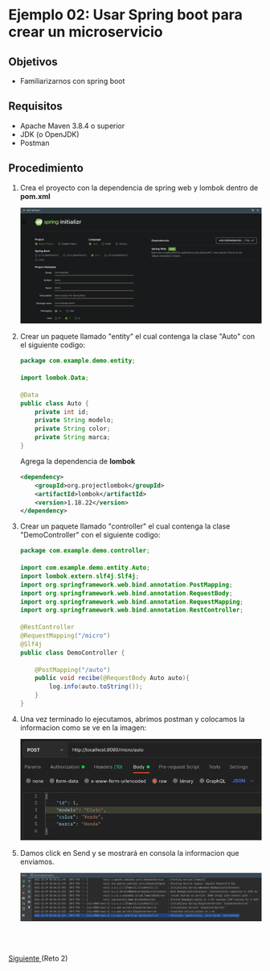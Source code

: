 # Ejemplo 02: Usar Spring boot para crear un microservicio

## Objetivos
* Familiarizarnos con spring boot

## Requisitos
- Apache Maven 3.8.4 o superior
- JDK (o OpenJDK)
- Postman

## Procedimiento

1. Crea el proyecto con la dependencia de spring web y lombok dentro de **pom.xml**

    ![Postman](img/img_01.png)

2. Crear un paquete llamado "entity" el cual contenga la clase "Auto" con el siguiente codigo:

    ```java
    package com.example.demo.entity;

    import lombok.Data;

    @Data
    public class Auto {
        private int id;
        private String modelo;
        private String color;
        private String marca;
    }
    ```

    Agrega la dependencia de **lombok**

    ```xml
    <dependency>
        <groupId>org.projectlombok</groupId>
        <artifactId>lombok</artifactId>
        <version>1.18.22</version>
    </dependency>
    ```

3. Crear un paquete llamado "controller" el cual contenga la clase "DemoController" con el siguiente codigo:

    ```java
    package com.example.demo.controller;

    import com.example.demo.entity.Auto;
    import lombok.extern.slf4j.Slf4j;
    import org.springframework.web.bind.annotation.PostMapping;
    import org.springframework.web.bind.annotation.RequestBody;
    import org.springframework.web.bind.annotation.RequestMapping;
    import org.springframework.web.bind.annotation.RestController;

    @RestController
    @RequestMapping("/micro")
    @Slf4j
    public class DemoController {

        @PostMapping("/auto")
        public void recibe(@RequestBody Auto auto){
            log.info(auto.toString());
        }
    }
    ```

4. Una vez terminado lo ejecutamos, abrimos postman y colocamos la informacion como se ve en la imagen:

    ![Postman](img/img_02.png)


5. Damos click en Send y se mostrará en consola la informacion que enviamos.

    ![Terminal](img/img_03.png)


<br/>
<br/>

[Siguiente ](../Reto-02/Readme.md)(Reto 2)
